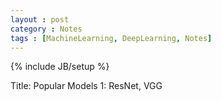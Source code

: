 ```yaml
---
layout : post
category : Notes
tags : [MachineLearning, DeepLearning, Notes]
---
```


{% include JB/setup %}

Title: Popular Models 1: ResNet, VGG


